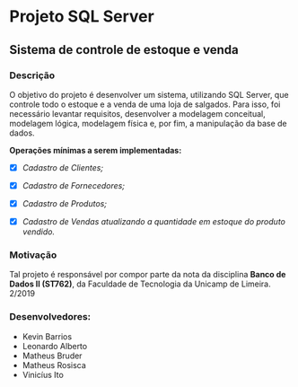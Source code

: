 # Projeto SQL Server
## Sistema de controle de estoque e venda


### Descrição
O objetivo do projeto é desenvolver um sistema, utilizando SQL Server, que controle todo o estoque e a venda de uma loja de salgados. Para isso, foi necessário levantar requisitos, desenvolver a modelagem conceitual, modelagem lógica, modelagem física e, por fim, a manipulação da base de dados. 
   
**Operações mínimas a serem implementadas:**
- [X] *Cadastro de Clientes;*
- [X] *Cadastro de Fornecedores;*
- [X] *Cadastro de Produtos;*
- [X] *Cadastro de Vendas atualizando a quantidade em estoque do produto vendido.*


### Motivação 
Tal projeto é responsável por compor parte da nota da disciplina **Banco de Dados II (ST762)**, da Faculdade de Tecnologia da Unicamp de Limeira. 2/2019
   
   
### Desenvolvedores:
- Kevin Barrios
- Leonardo Alberto
- Matheus Bruder
- Matheus Rosisca
- Vinicíus Ito

